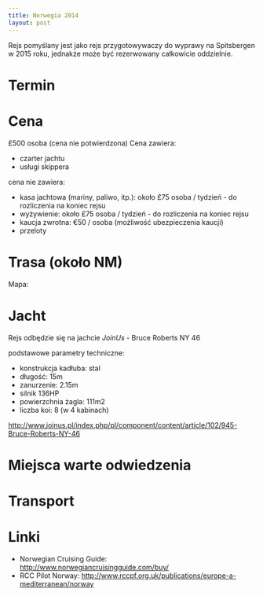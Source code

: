 ```yaml
---
title: Norwegia 2014
layout: post
---
```

Rejs pomyślany jest jako rejs przygotowywaczy do wyprawy na Spitsbergen w 2015 roku, jednakże może być rezerwowany całkowicie oddzielnie.

Termin
=======


Cena
=====
£500 osoba (cena nie potwierdzona)
Cena zawiera:

* czarter jachtu
* usługi skippera

cena nie zawiera:

* kasa jachtowa (mariny, paliwo, itp.): 
około £75 osoba / tydzień - do rozliczenia na koniec rejsu
* wyżywienie: 
około £75 osoba / tydzień - do rozliczenia na koniec rejsu
* kaucja zwrotna: €50 / osoba (możliwość ubezpieczenia kaucji)
* przeloty

Trasa (około NM)
=================

Mapa:


Jacht
======
Rejs odbędzie się na jachcie *JoinUs* - Bruce Roberts NY 46

podstawowe parametry techniczne:

* konstrukcja kadłuba: stal
* długość: 15m
* zanurzenie: 2.15m
* silnik 136HP
* powierzchnia żagla: 111m2
* liczba koi: 8 (w 4 kabinach)

http://www.joinus.pl/index.php/pl/component/content/article/102/945-Bruce-Roberts-NY-46


Miejsca warte odwiedzenia
==========================


Transport
==========


Linki
======
* Norwegian Cruising Guide: http://www.norwegiancruisingguide.com/buy/
* RCC Pilot Norway: http://www.rccpf.org.uk/publications/europe-a-mediterranean/norway